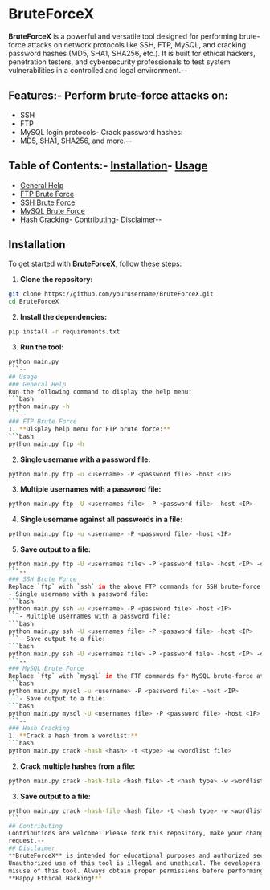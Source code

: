 # BruteForceX
 **BruteForceX** is a powerful and versatile tool designed for performing brute-force attacks on
 network protocols like SSH, FTP, MySQL, and cracking password hashes (MD5, SHA1, SHA256,
 etc.). It is built for ethical hackers, penetration testers, and cybersecurity professionals to test system
 vulnerabilities in a controlled and legal environment.--
## Features:- Perform brute-force attacks on:
  - SSH
  - FTP
  - MySQL login protocols- Crack password hashes:
  - MD5, SHA1, SHA256, and more.--
## Table of Contents:- [Installation](#installation)- [Usage](#usage)
  - [General Help](#general-help)
  - [FTP Brute Force](#ftp-brute-force)
  - [SSH Brute Force](#ssh-brute-force)
  - [MySQL Brute Force](#mysql-brute-force)
  - [Hash Cracking](#hash-cracking)- [Contributing](#contributing)- [Disclaimer](#disclaimer)--
## Installation
 To get started with **BruteForceX**, follow these steps:
 1. **Clone the repository:**
   ```bash
   git clone https://github.com/yourusername/BruteForceX.git
   cd BruteForceX
   ```
 2. **Install the dependencies:**
   ```bash
   pip install -r requirements.txt
   ```
 3. **Run the tool:**
   ```bash
   python main.py
   ```--
## Usage
 ### General Help
 Run the following command to display the help menu:
 ```bash
 python main.py -h
 ```--
### FTP Brute Force
 1. **Display help menu for FTP brute force:**
   ```bash
   python main.py ftp -h
   ```
 2. **Single username with a password file:**
   ```bash
   python main.py ftp -u <username> -P <password file> -host <IP>
   ```
 3. **Multiple usernames with a password file:**
   ```bash
   python main.py ftp -U <usernames file> -P <password file> -host <IP>
   ```
 4. **Single username against all passwords in a file:**
   ```bash
   python main.py ftp -u <username> -P <password file> -host <IP>
   ```
 5. **Save output to a file:**
   ```bash
   python main.py ftp -U <usernames file> -P <password file> -host <IP> -o <output file>
   ```--
### SSH Brute Force
 Replace `ftp` with `ssh` in the above FTP commands for SSH brute-force attacks. Examples:
- Single username with a password file:
  ```bash
  python main.py ssh -u <username> -P <password file> -host <IP>
  ```- Multiple usernames with a password file:
  ```bash
  python main.py ssh -U <usernames file> -P <password file> -host <IP>
  ```- Save output to a file:
  ```bash
  python main.py ssh -U <usernames file> -P <password file> -host <IP> -o <output file>
  ```--
### MySQL Brute Force
 Replace `ftp` with `mysql` in the FTP commands for MySQL brute-force attacks. Examples:- Single username with a password file:
  ```bash
  python main.py mysql -u <username> -P <password file> -host <IP>
  ```- Save output to a file:
  ```bash
  python main.py mysql -U <usernames file> -P <password file> -host <IP> -o <output file>
  ```--
### Hash Cracking
 1. **Crack a hash from a wordlist:**
   ```bash
   python main.py crack -hash <hash> -t <type> -w <wordlist file>
   ```
 2. **Crack multiple hashes from a file:**
   ```bash
   python main.py crack -hash-file <hash file> -t <hash type> -w <wordlist file>
   ```
 3. **Save output to a file:**
   ```bash
   python main.py crack -hash-file <hash file> -t <hash type> -w <wordlist file> -o <output file>
   ```--
## Contributing
 Contributions are welcome! Please fork this repository, make your changes, and submit a pull
 request.--
## Disclaimer
 **BruteForceX** is intended for educational purposes and authorized security testing only.
 Unauthorized use of this tool is illegal and unethical. The developers are not responsible for any
 misuse of this tool. Always obtain proper permissions before performing any security tests.--
**Happy Ethical Hacking!**

